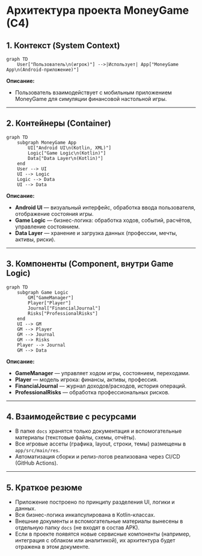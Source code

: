# Архитектура проекта MoneyGame (C4)

## 1. Контекст (System Context)

```mermaid
graph TD
    User["Пользователь\n(игрок)"] -->|Использует| App["MoneyGame App\n(Android-приложение)"]
```

**Описание:**
- Пользователь взаимодействует с мобильным приложением MoneyGame для симуляции финансовой настольной игры.

---

## 2. Контейнеры (Container)

```mermaid
graph TD
    subgraph MoneyGame App
        UI["Android UI\n(Kotlin, XML)"]
        Logic["Game Logic\n(Kotlin)"]
        Data["Data Layer\n(Kotlin)"]
    end
    User --> UI
    UI --> Logic
    Logic --> Data
    UI --> Data
```

**Описание:**
- **Android UI** — визуальный интерфейс, обработка ввода пользователя, отображение состояния игры.
- **Game Logic** — бизнес-логика: обработка ходов, событий, расчётов, управление состоянием.
- **Data Layer** — хранение и загрузка данных (профессии, мечты, активы, риски).

---

## 3. Компоненты (Component, внутри Game Logic)

```mermaid
graph TD
    subgraph Game Logic
        GM["GameManager"]
        Player["Player"]
        Journal["FinancialJournal"]
        Risks["ProfessionalRisks"]
    end
    UI --> GM
    GM --> Player
    GM --> Journal
    GM --> Risks
    Player --> Journal
    GM --> Data
```

**Описание:**
- **GameManager** — управляет ходом игры, состоянием, переходами.
- **Player** — модель игрока: финансы, активы, профессия.
- **FinancialJournal** — журнал доходов/расходов, история операций.
- **ProfessionalRisks** — обработка профессиональных рисков.

---

## 4. Взаимодействие с ресурсами
- В папке `docs` хранятся только документация и вспомогательные материалы (текстовые файлы, схемы, отчёты).
- Все игровые ассеты (графика, layout, строки, темы) размещены в `app/src/main/res`.
- Автоматизация сборки и релиз-логов реализована через CI/CD (GitHub Actions).

---

## 5. Краткое резюме
- Приложение построено по принципу разделения UI, логики и данных.
- Вся бизнес-логика инкапсулирована в Kotlin-классах.
- Внешние документы и вспомогательные материалы вынесены в отдельную папку `docs` (не входят в состав APK).
- Если в проекте появятся новые сервисные компоненты (например, интеграция с облаком или аналитикой), их архитектура будет отражена в этом документе. 